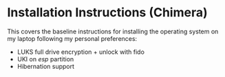 # Installation Instructions (Chimera)
This covers the baseline instructions for installing the operating system on my laptop following my personal preferences:
* LUKS full drive encryption + unlock with fido
* UKI on _esp_ partition
* Hibernation support
